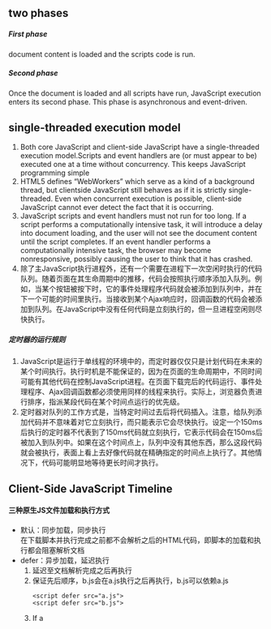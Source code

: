 
## two phases

##### First phase
document content is loaded and the scripts code is run.

##### Second phase
Once the document is loaded and all scripts have run, JavaScript execution enters its
second phase. This phase is asynchronous and event-driven.


## single-threaded execution model
1. Both core JavaScript and client-side JavaScript have a single-threaded execution model.Scripts and event handlers are (or must appear to be) executed one at a time without concurrency. This keeps JavaScript programming simple
2. HTML5 defines “WebWorkers” which serve as a kind of a background thread, but clientside JavaScript still behaves as if it is strictly single-threaded. Even when concurrent execution is possible, client-side JavaScript cannot ever detect the fact that it is
occurring.
3. JavaScript scripts and event handlers must not run for too long. If a script performs a computationally intensive task, it will introduce a delay into document loading, and the user will not see the document content until the script completes. If an event handler performs a computationally intensive task, the browser may become nonresponsive, possibly causing the user to think that it has crashed.
4. 除了主JavaScript执行进程外，还有一个需要在进程下一次空闲时执行的代码队列。随着页面在其生命周期中的推移，代码会按照执行顺序添加入队列。例如，当某个按钮被按下时，它的事件处理程序代码就会被添加到队列中，并在下一个可能的时间里执行。当接收到某个Ajax响应时，回调函数的代码会被添加到队列。在JavaScript中没有任何代码是立刻执行的，但一旦进程空闲则尽快执行。

##### 定时器的运行规则
1. JavaScript是运行于单线程的环境中的，而定时器仅仅只是计划代码在未来的某个时间执行。执行时机是不能保证的，因为在页面的生命周期中，不同时间可能有其他代码在控制JavaScript进程。在页面下载完后的代码运行、事件处理程序、Ajax回调函数都必须使用同样的线程来执行。实际上，浏览器负责进行排序，指派某段代码在某个时间点运行的优先级。  
2. 定时器对队列的工作方式是，当特定时间过去后将代码插入。注意，给队列添加代码并不意味着对它立刻执行，而只能表示它会尽快执行。设定一个150ms后执行的定时器不代表到了150ms代码就立刻执行，它表示代码会在150ms后被加入到队列中。如果在这个时间点上，队列中没有其他东西，那么这段代码就会被执行，表面上看上去好像代码就在精确指定的时间点上执行了。其他情况下，代码可能明显地等待更长时间才执行。

## Client-Side JavaScript Timeline
#### 三种原生JS文件加载和执行方式

* 默认：同步加载，同步执行  
    在下载脚本并执行完成之前都不会解析之后的HTML代码，即脚本的加载和执行都会阻塞解析文档
* defer：异步加载，延迟执行
    1. 延迟至文档解析完成之后再执行
    2. 保证先后顺序，b.js会在a.js执行之后再执行，b.js可以依赖a.js
        ```
        <script defer src="a.js">
        <script defer src="b.js">
        ```    
    3. If a <script> tag has both attributes, a browser that supports both will honor the async attribute and ignore the defer attribute.
* async：异步加载，同步执行
    1. If a <script> tag has both attributes, a browser that supports both will honor the async attribute and ignore the defer attribute.
    2. 不保证先后顺序，b.js不一定会在a.js执行之后再执行，b.js不能依赖a.js
    ```
    <script async src="a.js">
    <script async src="b.js">
    ```
    
![image](http://note.youdao.com/yws/public/resource/dec185d3327b2d9cb540bb06bd81edd8/xmlnote/2D1724E0445E4D9E801AD67AA65F77A3/47972)  
**使用```defer```和```async```先查看最新的浏览器支持情况**  

[参考资料1](https://www.igvita.com/2014/05/20/script-injected-async-scripts-considered-harmful/)  
[参考资料2](http://www.cnblogs.com/RachelChen/p/5456193.html)   
[参考资料3](http://www.cnblogs.com/RachelChen/p/5456185.html)  

#### 文档加载时间线  

**This is an idealized timeline and all browsers do not support all of its details.**

1. The web browser creates a Document object and begins parsing the web page, adding Element objects and Text nodes to the document as it parses HTML elements and their textual content. The document.readyState property has the value “loading” at this stage.
2. When the HTML parser encounters <script> elements that have neither the async nor defer attributes, it adds those elements to the document and then executes the inline or external script. These scripts are executed synchronously, and the parser pauses while the script downloads (if necessary) and runs. **inline script 不会阻塞渲染**
3. 异步下载带有async 或者 defer 属性的scripts，并在下载完成后立刻同步执行带有async属性的脚本文件
4. When the document is completely parsed, the document.readyState property changes to “interactive”.
5. Any scripts that had the defer attribute set are executed
6. The browser fires a DOMContentLoaded event on the Document object. This marks the transition from synchronous script execution phase to the asynchronous event-driven phase of program execution. Note, however, that there may still be async scripts that have not yet executed at this point.
7. The document is completely parsed at this point, but the browser may still be waiting for additional content, such as images, to load. When all such content finishes loading, and when all async scripts have loaded and executed, the document.readyState property changes to “complete” and the web browser fires a load event on the Window object..
8. From this point on, event handlers are invoked asynchronously in response to user input events, network events, timer expirations, and so on.

*This timeline does not specify when the document becomes visible to the user or when the web browser must start responding to user input events. Those are implementation details. For very long documents or very slow network connections, it is theoretically possible that a web browser will render part of a document and allow the user to start interacting with it before all the scripts have executed. In that case, user input events might be fired before the event-driven phase of program execution has formally started.*
